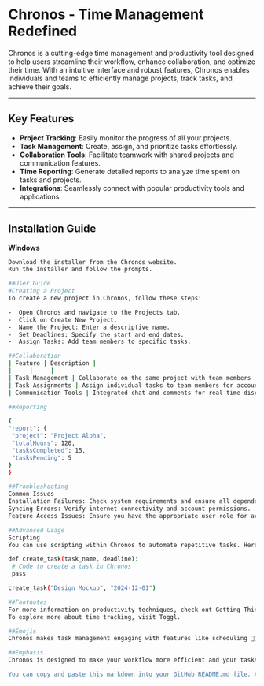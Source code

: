 # Chronos - Time Management Redefined


Chronos is a cutting-edge time management and productivity tool designed to help users streamline their workflow, enhance collaboration, and optimize their time. With an intuitive interface and robust features, Chronos enables individuals and teams to efficiently manage projects, track tasks, and achieve their goals.

---

## Key Features

- **Project Tracking**: Easily monitor the progress of all your projects.
- **Task Management**: Create, assign, and prioritize tasks effortlessly.
- **Collaboration Tools**: Facilitate teamwork with shared projects and communication features.
- **Time Reporting**: Generate detailed reports to analyze time spent on tasks and projects.
- **Integrations**: Seamlessly connect with popular productivity tools and applications.

- ---

## Installation Guide

**Windows**
   ```bash
   Download the installer from the Chronos website.
   Run the installer and follow the prompts.

##User Guide
#Creating a Project
To create a new project in Chronos, follow these steps:

-  Open Chronos and navigate to the Projects tab.
-  Click on Create New Project.
-  Name the Project: Enter a descriptive name.
-  Set Deadlines: Specify the start and end dates.
-  Assign Tasks: Add team members to specific tasks.

##Collaboration
| Feature | Description |
| --- | --- |
| Task Management | Collaborate on the same project with team members |
| Task Assignments | Assign individual tasks to team members for accountability |
| Communication Tools | Integrated chat and comments for real-time discussions |

##Reporting

{
  "report": {
    "project": "Project Alpha",
    "totalHours": 120,
    "tasksCompleted": 15,
    "tasksPending": 5
  }
}

##Troubleshooting
Common Issues
Installation Failures: Check system requirements and ensure all dependencies are installed.
Syncing Errors: Verify internet connectivity and account permissions.
Feature Access Issues: Ensure you have the appropriate user role for accessing specific features

##Advanced Usage
Scripting
You can use scripting within Chronos to automate repetitive tasks. Here’s an example script that automates task creation:

def create_task(task_name, deadline):
    # Code to create a task in Chronos
    pass

create_task("Design Mockup", "2024-12-01")

##Footnotes
For more information on productivity techniques, check out Getting Things Done.
To explore more about time tracking, visit Toggl.

##Emojis
Chronos makes task management engaging with features like scheduling 📅, task completion ✅, and collaborative planning 🤝.

##Emphasis
Chronos is designed to make your workflow more efficient and your tasks easier to manage. Don't forget to take advantage of its powerful reporting capabilities!

You can copy and paste this markdown into your GitHub README.md file. Adjust the content as necessary to fit your specific project details!



